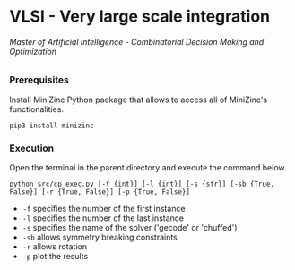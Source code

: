 # VLSI - Very large scale integration
###### Master of Artificial Intelligence - Combinatorial Decision Making and Optimization


### Prerequisites
Install MiniZinc Python package that allows to access all of MiniZinc's functionalities.
```
pip3 install minizinc
```


### Execution
Open the terminal in the parent directory and execute the command below.
```
python src/cp_exec.py [-f {int}] [-l {int}] [-s {str}] [-sb {True, False}] [-r {True, False}] [-p {True, False}]
```

* `-f` specifies the number of the first instance
* `-l` specifies the number of the last instance
* `-s` specifies the name of the solver ('gecode' or 'chuffed')
* `-sb` allows symmetry breaking constraints
* `-r` allows rotation
* `-p` plot the results
